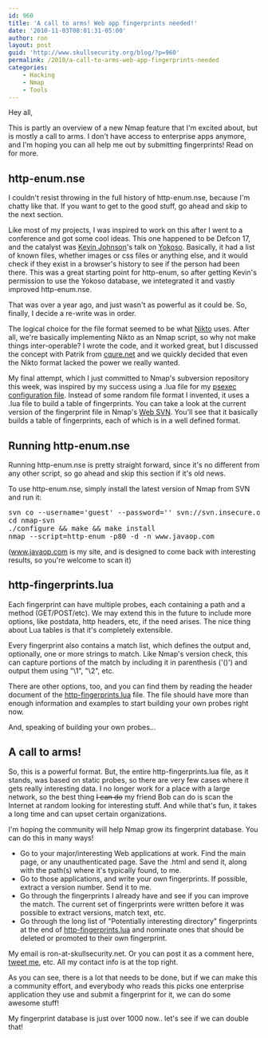 ```yaml
---
id: 960
title: 'A call to arms! Web app fingerprints needed!'
date: '2010-11-03T08:01:31-05:00'
author: ron
layout: post
guid: 'http://www.skullsecurity.org/blog/?p=960'
permalink: /2010/a-call-to-arms-web-app-fingerprints-needed
categories:
    - Hacking
    - Nmap
    - Tools
---
```


Hey all,

This is partly an overview of a new Nmap feature that I'm excited about, but is mostly a call to arms. I don't have access to enterprise apps anymore, and I'm hoping you can all help me out by submitting fingerprints! Read on for more. 
<!--more-->
<h2>http-enum.nse</h2>
I couldn't resist throwing in the full history of http-enum.nse, because I'm chatty like that. If you want to get to the good stuff, go ahead and skip to the next section. 

Like most of my projects, I was inspired to work on this after I went to a conference and got some cool ideas. This one happened to be Defcon 17, and the catalyst was <a href='http://secureideas.net/'>Kevin Johnson</a>'s talk on <a href='http://yokoso.inguardians.com/'>Yokoso</a>. Basically, it had a list of known files, whether images or css files or anything else, and it would check if they exist in a browser's history to see if the person had been there. This was a great starting point for http-enum, so after getting Kevin's permission to use the Yokoso database, we intetegrated it and vastly improved http-enum.nse. 

That was over a year ago, and just wasn't as powerful as it could be. So, finally, I decide a re-write was in order. 

The logical choice for the file format seemed to be what <a href='http://cirt.net/nikto2'>Nikto</a> uses. After all, we're basically implementing Nikto as an Nmap script, so why not make things inter-operable? I wrote the code, and it worked great, but I discussed the concept with Patrik from <a href='http://cqure.net'>cqure.net</a> and we quickly decided that even the Nikto format lacked the power we really wanted. 

My final attempt, which I just committed to Nmap's subversion repository this week, was inspired by my success using a .lua file for my <a href='http://nmap.org/svn/nselib/data/psexec/default.lua'>psexec configuration file</a>. Instead of some random file format I invented, it uses a .lua file to build a table of fingerprints. You can take a look at the current version of the fingerprint file in Nmap's <a href='http://nmap.org/svn/nselib/data/http-fingerprints.lua'>Web SVN</a>. You'll see that it basically builds a table of fingerprints, each of which is in a well defined format. 

<h2>Running http-enum.nse</h2>
Running http-enum.nse is pretty straight forward, since it's no different from any other script, so go ahead and skip this section if it's old news. 

To use http-enum.nse, simply install the latest version of Nmap from SVN and run it:
<pre>svn co --username='guest' --password='' svn://svn.insecure.org/nmap ./nmap-svn
cd nmap-svn
./configure && make && make install
nmap --script=http-enum -p80 -d -n www.javaop.com</pre>

(www.javaop.com is my site, and is designed to come back with interesting results, so you're welcome to scan it)

<h2>http-fingerprints.lua</h2>
Each fingerprint can have multiple probes, each containing a path and a method (GET/POST/etc). We may extend this in the future to include more options, like postdata, http headers, etc, if the need arises. The nice thing about Lua tables is that it's completely extensible. 

Every fingerprint also contains a match list, which defines the output and, optionally, one or more strings to match. Like Nmap's version check, this can capture portions of the match by including it in parenthesis ('()') and output them using "\1", "\2", etc.

There are other options, too, and you can find them by reading the header document of the <a href='http://nmap.org/svn/nselib/data/http-fingerprints.lua'>http-fingerprints.lua</a> file. The file should have more than enough information and examples to start building your own probes right now. 

And, speaking of building your own probes...

<h2>A call to arms!</h2>
So, this is a powerful format. But, the entire http-fingerprints.lua file, as it stands, was based on static probes, so there are very few cases where it gets really interesting data. I no longer work for a place with a large network, so the best thing <s>I can do</s> my friend Bob can do is scan the Internet at random looking for interesting stuff. And while that's fun, it takes a long time and can upset certain organizations. 

I'm hoping the community will help Nmap grow its fingerprint database. You can do this in many ways! 

<ul>
<li>Go to your major/interesting Web applications at work. Find the main page, or any unauthenticated page. Save the .html and send it, along with the path(s) where it's typically found, to me.</li>
<li>Go to those applications, and write your own fingerprints. If possible, extract a version number. Send it to me.</li>
<li>Go through the fingerprints I already have and see if you can improve the match. The current set of fingerprints were written before it was possible to extract versions, match text, etc.</li>
<li>Go through the long list of "Potentially interesting directory" fingerprints at the end of <a href='http://nmap.org/svn/nselib/data/http-fingerprints.lua'>http-fingerprints.lua</a> and nominate ones that should be deleted or promoted to their own fingerprint.</li>
</ul>
My email is ron-at-skullsecurity.net. Or you can post it as a comment here, <a href='https://twitter.com/iagox86'>tweet me</a>, etc. All my contact info is at the top right. 

As you can see, there is a lot that needs to be done, but if we can make this a community effort, and everybody who reads this picks one enterprise application they use and submit a fingerprint for it, we can do some awesome stuff! 

My fingerprint database is just over 1000 now.. let's see if we can double that!
